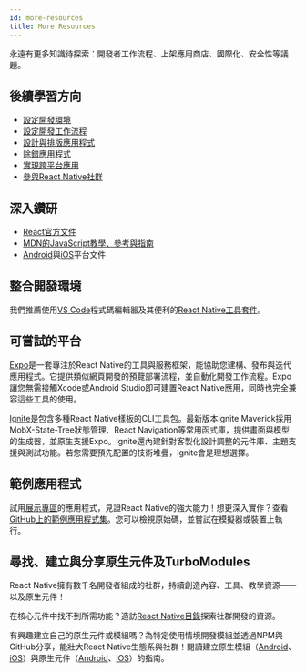 ```yaml
---
id: more-resources
title: More Resources
---
```


永遠有更多知識待探索：開發者工作流程、上架應用商店、國際化、安全性等議題。

## 後續學習方向

- [設定開發環境](environment-setup)
- [設定開發工作流程](running-on-device)
- [設計與排版應用程式](flexbox)
- [除錯應用程式](debugging)
- [實現跨平台應用](platform-specific-code)
- [參與React Native社群](/community/overview)

## 深入鑽研

- [React官方文件](https://react.dev/learn)
- [MDN的JavaScript教學、參考與指南](https://developer.mozilla.org/en-US/docs/Web/JavaScript)
- [Android](https://developer.android.com/docs)與[iOS](https://developer.apple.com/documentation/uikit)平台文件

## 整合開發環境

我們推薦使用[VS Code](https://code.visualstudio.com/)程式碼編輯器及其便利的[React Native工具套件](https://marketplace.visualstudio.com/items?itemName=msjsdiag.vscode-react-native)。

## 可嘗試的平台

[Expo](https://docs.expo.dev/)是一套專注於React Native的工具與服務框架，能協助您建構、發布與迭代應用程式。它提供類似網頁開發的預覽部署流程，並自動化開發工作流程。Expo讓您無需接觸Xcode或Android Studio即可建置React Native應用，同時也完全兼容這些工具的使用。

[Ignite](https://github.com/infinitered/ignite)是包含多種React Native樣板的CLI工具包。最新版本Ignite Maverick採用MobX-State-Tree狀態管理、React Navigation等常用函式庫，提供畫面與模型的生成器，並原生支援Expo。Ignite還內建針對客製化設計調整的元件庫、主題支援與測試功能。若您需要預先配置的技術堆疊，Ignite會是理想選擇。

## 範例應用程式

試用[展示專區](https://reactnative.dev/showcase)的應用程式，見證React Native的強大能力！想更深入實作？查看[GitHub上的範例應用程式集](https://github.com/ReactNativeNews/React-Native-Apps)。您可以檢視原始碼，並嘗試在模擬器或裝置上執行。

## 尋找、建立與分享原生元件及TurboModules

React Native擁有數千名開發者組成的社群，持續創造內容、工具、教學資源——以及原生元件！

在核心元件中找不到所需功能？造訪[React Native目錄](https://reactnative.directory)探索社群開發的資源。

有興趣建立自己的原生元件或模組嗎？為特定使用情境開發模組並透過NPM與GitHub分享，能壯大React Native生態系與社群！閱讀建立原生模組（[Android](native-modules-android.md)、[iOS](native-modules-ios.md)）與原生元件（[Android](native-components-android.md)、[iOS](native-components-ios.md)）的指南。